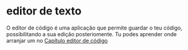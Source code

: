 # editor de texto

O editor de código é uma aplicação que permite guardar o teu código, possibilitando a sua edição posteriomente. Tu podes aprender onde arranjar um no [Capítulo editor de código](./code_editor/README.md)